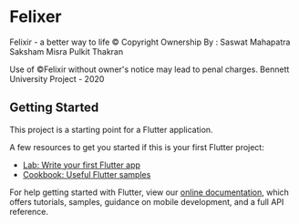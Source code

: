 # Felixer

Felixir - a better way to life
© Copyright Ownership By :
Saswat Mahapatra
Saksham Misra
Pulkit Thakran


Use of ©Felixir without owner's notice may lead to penal charges.
Bennett University Project - 2020


## Getting Started

This project is a starting point for a Flutter application.

A few resources to get you started if this is your first Flutter project:

- [Lab: Write your first Flutter app](https://flutter.dev/docs/get-started/codelab)
- [Cookbook: Useful Flutter samples](https://flutter.dev/docs/cookbook)

For help getting started with Flutter, view our
[online documentation](https://flutter.dev/docs), which offers tutorials,
samples, guidance on mobile development, and a full API reference.
